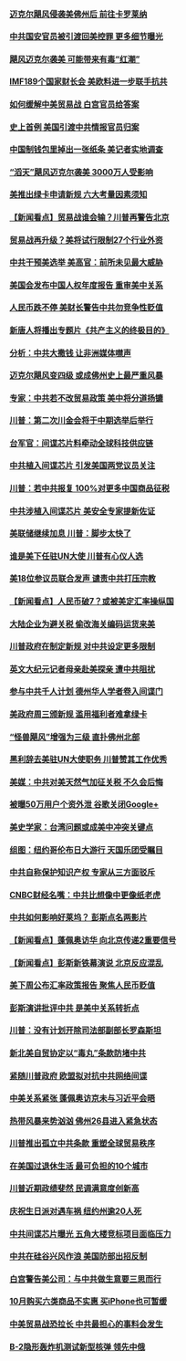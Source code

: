 #### [迈克尔飓风侵袭美佛州后 前往卡罗莱纳](../pages/nsc412/n10777049.md?t=10111459) 

#### [中共国安官员被引渡回美控罪 更多细节曝光](../pages/nsc412/n10775561.md?t=10111459) 

#### [飓风迈克尔袭美 可能带来有毒“红潮”](../pages/nsc412/n10776149.md?t=10111459) 

#### [IMF189个国家财长会 美欧料进一步联手抗共](../pages/nsc412/n10775397.md?t=10111459) 

#### [如何缓解中美贸易战 白宫官员给答案](../pages/nsc412/n10775590.md?t=10111459) 

#### [史上首例 美国引渡中共情报官员归案](../pages/nsc412/n10775224.md?t=10111459) 

#### [中国制钱包里掉出一张纸条 美记者实地调查](../pages/nsc412/n10775105.md?t=10111459) 

#### [“滔天”飓风迈克尔袭美 3000万人受影响](../pages/nsc412/n10775248.md?t=10111459) 

#### [美推出绿卡申请新规 六大考量因素须知](../pages/nsc412/n10774920.md?t=10111459) 

#### [【新闻看点】贸易战谁会输？川普再警告北京](../pages/nsc412/n10774769.md?t=10111459) 

#### [贸易战再升级？美将试行限制27个行业外资](../pages/nsc412/n10774978.md?t=10111459) 

#### [中共干预美选举 美高官：前所未见最大威胁](../pages/nsc412/n10774924.md?t=10111459) 

#### [美国会发布中国人权年度报告 重审美中关系](../pages/nsc412/n10774917.md?t=10111459) 

#### [人民币跌不停 美财长警告中共勿竞争性贬值](../pages/nsc412/n10774778.md?t=10111459) 

#### [新唐人将播出专题片《共产主义的终极目的》](../pages/nsc412/n10767004.md?t=10111459) 

#### [分析：中共大撒钱 让非洲媒体噤声](../pages/nsc412/n10772349.md?t=10111459) 

#### [迈克尔飓风变四级 或成佛州史上最严重风暴](../pages/nsc412/n10774142.md?t=10111459) 

#### [专家：中共若不改贸易政策 美中将分道扬镳](../pages/nsc412/n10773996.md?t=10111459) 

#### [川普：第二次川金会将于中期选举后举行](../pages/nsc412/n10773708.md?t=10111459) 

#### [台军官：间谍芯片料牵动全球科技供应链](../pages/nsc412/n10772822.md?t=10111459) 

#### [中共植入间谍芯片 引发美国两党议员关注](../pages/nsc412/n10773424.md?t=10111459) 

#### [川普：若中共报复 100%对更多中国商品征税](../pages/nsc412/n10773067.md?t=10111459) 

#### [中共涉植入间谍芯片 美安全专家提新佐证](../pages/nsc412/n10773174.md?t=10111459) 

#### [美联储继续加息 川普：脚步太快了](../pages/nsc412/n10773095.md?t=10111459) 

#### [谁是美下任驻UN大使 川普有心仪人选](../pages/nsc412/n10772974.md?t=10111459) 

#### [美18位参议员联合发声 谴责中共打压宗教](../pages/nsc412/n10767290.md?t=10111459) 

#### [【新闻看点】人民币破7？或被美定汇率操纵国](../pages/nsc412/n10772384.md?t=10111459) 

#### [大陆企业为避关税 偷改海关编码运货来美](../pages/nsc412/n10772734.md?t=10111459) 

#### [川普政府在制定新规 对中共设定更多限制](../pages/nsc412/n10772785.md?t=10111459) 

#### [英文大纪元记者母亲赴美探亲 遭中共阻扰](../pages/nsc412/n10772575.md?t=10111459) 

#### [参与中共千人计划 德州华人学者卷入间谍门](../pages/nsc412/n10772595.md?t=10111459) 

#### [美政府周三颁新规 滥用福利者难拿绿卡](../pages/nsc412/n10772436.md?t=10111459) 

#### [“怪兽飓风”增强为三级 直扑佛州北部](../pages/nsc412/n10772352.md?t=10111459) 

#### [黑利辞去美驻UN大使职务 川普赞其工作优秀](../pages/nsc412/n10772371.md?t=10111459) 

#### [美媒：中共对美天然气加征关税 不久会后悔](../pages/nsc412/n10771687.md?t=10111459) 

#### [被曝50万用户个资外泄 谷歌关闭Google+](../pages/nsc412/n10770839.md?t=10111459) 

#### [美史学家：台湾问题或成美中冲突关键点](../pages/nsc412/n10771318.md?t=10111459) 

#### [组图：纽约哥伦布日大游行 天国乐团受瞩目](../pages/nsc412/n10770597.md?t=10111459) 

#### [中共自称保护知识产权 专家从三方面驳斥](../pages/nsc412/n10770284.md?t=10111459) 

#### [CNBC财经名嘴：中共比想像中更像纸老虎](../pages/nsc412/n10770794.md?t=10111459) 

#### [中共如何影响好莱坞？ 彭斯点名两影片](../pages/nsc412/n10751048.md?t=10111459) 

#### [【新闻看点】蓬佩奥访华 向北京传递2重要信号](../pages/nsc412/n10770311.md?t=10111459) 

#### [【新闻看点】彭斯新铁幕演说 北京反应混乱](../pages/nsc412/n10770106.md?t=10111459) 

#### [美下周公布汇率政策报告 聚焦人民币贬值](../pages/nsc412/n10770338.md?t=10111459) 

#### [彭斯演讲批评中共 是美中关系转折点](../pages/nsc412/n10770135.md?t=10111459) 

#### [川普：没有计划开除司法部副部长罗森斯坦](../pages/nsc412/n10770158.md?t=10111459) 

#### [新北美自贸协定以“毒丸”条款防堵中共](../pages/nsc412/n10770165.md?t=10111459) 

#### [紧随川普政府 欧盟拟对抗中共网络间谍](../pages/nsc412/n10770155.md?t=10111459) 

#### [中美关系紧张 蓬佩奥访京未与习近平会晤](../pages/nsc412/n10770076.md?t=10111459) 

#### [热带风暴来势汹汹 佛州26县进入紧急状态](../pages/nsc412/n10769706.md?t=10111459) 

#### [川普推出孤立中共条款 重塑全球贸易秩序](../pages/nsc412/n10767738.md?t=10111459) 

#### [在美国过退休生活 最可负担的10个城市](../pages/nsc412/n10765527.md?t=10111459) 

#### [川普近期政绩斐然 民调满意度创新高](../pages/nsc412/n10767124.md?t=10111459) 

#### [庆祝生日派对遇车祸 纽约州逾20人死](../pages/nsc412/n10767006.md?t=10111459) 

#### [中共间谍芯片曝光 五角大楼竞标项目面临压力](../pages/nsc412/n10767062.md?t=10111459) 

#### [中共在硅谷兴风作浪 美国防部出招反制](../pages/nsc412/n10766985.md?t=10111459) 

#### [白宫警告美公司：与中共做生意要三思而行](../pages/nsc412/n10766026.md?t=10111459) 

#### [10月购买六类商品不实惠 买iPhone也可暂缓](../pages/nsc412/n10764637.md?t=10111459) 

#### [中美贸易战恐拉长 中共最担心的事料会发生](../pages/nsc412/n10765864.md?t=10111459) 

#### [B-2隐形轰炸机测试新型核弹 领先中俄](../pages/nsc412/n10764610.md?t=10111459) 

